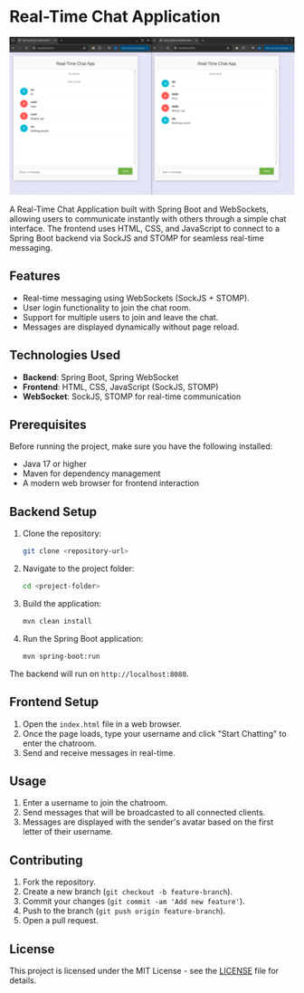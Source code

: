 # Real-Time Chat Application
![Project Image](/Chat-App.png)


A Real-Time Chat Application built with Spring Boot and WebSockets, allowing users to communicate instantly with others through a simple chat interface. The frontend uses HTML, CSS, and JavaScript to connect to a Spring Boot backend via SockJS and STOMP for seamless real-time messaging.

## Features
- Real-time messaging using WebSockets (SockJS + STOMP).
- User login functionality to join the chat room.
- Support for multiple users to join and leave the chat.
- Messages are displayed dynamically without page reload.

## Technologies Used
- **Backend**: Spring Boot, Spring WebSocket
- **Frontend**: HTML, CSS, JavaScript (SockJS, STOMP)
- **WebSocket**: SockJS, STOMP for real-time communication

## Prerequisites
Before running the project, make sure you have the following installed:
- Java 17 or higher
- Maven for dependency management
- A modern web browser for frontend interaction

## Backend Setup
1. Clone the repository:
    ```bash
    git clone <repository-url>
    ```
2. Navigate to the project folder:
    ```bash
    cd <project-folder>
    ```
3. Build the application:
    ```bash
    mvn clean install
    ```
4. Run the Spring Boot application:
    ```bash
    mvn spring-boot:run
    ```

The backend will run on `http://localhost:8080`.

## Frontend Setup
1. Open the `index.html` file in a web browser.
2. Once the page loads, type your username and click "Start Chatting" to enter the chatroom.
3. Send and receive messages in real-time.

## Usage
1. Enter a username to join the chatroom.
2. Send messages that will be broadcasted to all connected clients.
3. Messages are displayed with the sender's avatar based on the first letter of their username.

## Contributing
1. Fork the repository.
2. Create a new branch (`git checkout -b feature-branch`).
3. Commit your changes (`git commit -am 'Add new feature'`).
4. Push to the branch (`git push origin feature-branch`).
5. Open a pull request.

## License
This project is licensed under the MIT License - see the [LICENSE](LICENSE) file for details.
